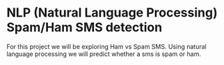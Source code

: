 # NLP (Natural Language Processing)  Spam/Ham SMS detection

For this project we will be exploring Ham vs Spam SMS.  Using natural language processing we will predict whether a sms is spam or ham.
